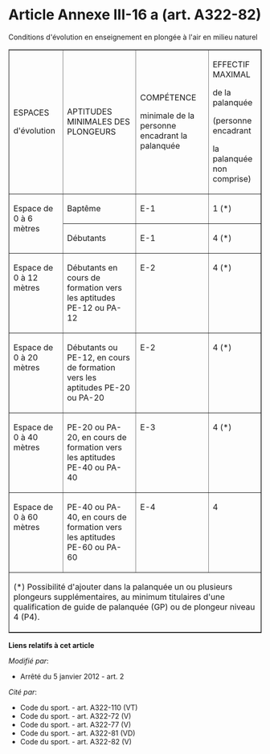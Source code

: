 # Article Annexe III-16 a (art. A322-82)

Conditions d'évolution en enseignement en plongée à l'air en milieu naturel

<table cellpadding="0" width="680" border="1">
  <tbody>
    <tr>
      <td>

ESPACES

d'évolution

</td>
      <td>

APTITUDES MINIMALES DES PLONGEURS

</td>
      <td>

COMPÉTENCE

minimale de la personne encadrant la palanquée

</td>
      <td>

EFFECTIF MAXIMAL

de la palanquée

(personne encadrant

la palanquée non comprise)

</td>
    </tr>
    <tr>
      <td valign="top" rowspan="2">

Espace de 0 à 6 mètres

</td>
      <td>

Baptême

</td>
      <td>

E-1

</td>
      <td>

1 (*)

</td>
    </tr>
    <tr>
      <td>

Débutants

</td>
      <td>

E-1

</td>
      <td>

4 (*)

</td>
    </tr>
    <tr>
      <td valign="top">

Espace de 0 à 12 mètres 

</td>
      <td valign="top">

Débutants en cours de formation vers les aptitudes PE-12 ou PA-12

</td>
      <td valign="top">

E-2

</td>
      <td valign="top">

4 (*)

</td>
    </tr>
    <tr>
      <td valign="top">

Espace de 0 à 20 mètres

</td>
      <td valign="top">

Débutants ou PE-12, en cours de formation vers les aptitudes PE-20 ou PA-20

</td>
      <td valign="top">

E-2

</td>
      <td valign="top">

4 (*)

</td>
    </tr>
    <tr>
      <td valign="top">

Espace de 0 à 40 mètres

</td>
      <td valign="top">

PE-20 ou PA-20, en cours de formation vers les aptitudes PE-40 ou PA-40 

</td>
      <td valign="top">

E-3

</td>
      <td valign="top">

4 (*)

</td>
    </tr>
    <tr>
      <td valign="top">

Espace de 0 à 60 mètres

</td>
      <td valign="top">

PE-40 ou PA-40, en cours de formation vers les aptitudes PE-60 ou PA-60

</td>
      <td valign="top">

E-4

</td>
      <td valign="top">

4 

</td>
    </tr>
    <tr>
      <td colspan="4">

(*) Possibilité d'ajouter dans la palanquée un ou plusieurs plongeurs supplémentaires, au minimum titulaires d'une
qualification de guide de palanquée (GP) ou de plongeur niveau 4 (P4).

</td>
    </tr>
  </tbody>
</table>

**Liens relatifs à cet article**

_Modifié par_:

  - Arrêté du 5 janvier 2012 - art. 2

_Cité par_:

  - Code du sport. - art. A322-110 (VT)
  - Code du sport. - art. A322-72 (V)
  - Code du sport. - art. A322-77 (V)
  - Code du sport. - art. A322-81 (VD)
  - Code du sport. - art. A322-82 (V)

